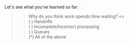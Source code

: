 Let's see what you've learned so far:  

>> Why do you think work spends time waiting? <<  
( ) Handoffs  
( ) Incomplete/Incorrect processing  
( ) Queues  
(*) All of the above  
